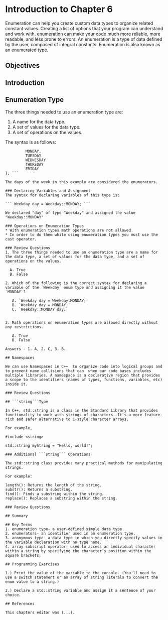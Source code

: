 # Introduction to Chapter 6

Enumeration can help you create custom data types to organize related constant values.  Creating a list of options that your program can understand and work with. enumeration can make your code much more reliable, more readable, and less prone to errors. An enumeration is a type of data defined by the user, composed of integral constants. Enumeration is also known as an enumerated type.

## Objectives

## Introduction

## Enumeration Type
The three things needed to use an enumeration type are:
1. A name for the data type.
2. A set of values for the data type.
3. A set of operations on the values.

The syntax is as follows:
``` enum class Weekday {
         MONDAY,
         TUESDAY
         WEDNESDAY
         THURSDAY
         FRIDAY
}; ```

The days of the week in this example are considered the enumerators.

### Declaring Variables and Assignment
The syntax for declaring variables of this type is:

``` Weekday day = Weekday::MONDAY; ```

We declared "day" of type "Weekday" and assigned the value "Weekday::MONDAY"

### Operations on Enumeration Types
* With enumeration types math operations are not allowed.
* In order to do them while using enumeration types you must use the cast operator.

### Review Questions
1. The three things needed to use an enumeration type are a name for the data type, a set of values for the data type, and a set of operations on the values.

  A. True
  B. False

2. Which of the following is the correct syntax for declaring a variable of the `Weekday` enum type and assigning it the value `MONDAY`?
  
   A. `Weekday day = Weekday.MONDAY;`
   B. `Weekday day = MONDAY;`
   C. `Weekday::MONDAY day;`


3. Math operations on enumeration types are allowed directly without any restrictions.
  
   A. True
   B. False

Answers - 1. A, 2. C, 3. B.

## Namespaces

We can use Namespaces in C++  to organize code into logical groups and to prevent name collisions that can  when our code bases includes multiple libraries. A namespace is a declarative region that provides a scope to the identifiers (names of types, functions, variables, etc) inside it.

### Review Questions

## ```string```Type

In C++, std::string is a class in the Standard Library that provides functionality to work with strings of characters. It's a more feature-rich and safer alternative to C-style character arrays.

For example,

#include <string>

std::string myString = "Hello, world!";

### Additional ```string``` Operations

The std::string class provides many practical methods for manipulating strings.

For example:

length(): Returns the length of the string.
substr(): Returns a substring.
find(): Finds a substring within the string.
replace(): Replaces a substring within the string.

### Review Questions

## Summary

## Key Terms
1. enumeration type- a user-defined simple data type.
2. enumerators- an identifier used in an enumeration type.
3. anonymous type- a data type in which you directly specify values in the variable declaration with no type name.
4. array subscript operator- used to access an individual character within a string by specifying the character’s position within the square brackets.

## Programming Exercises

1.) Print the value of the variable to the console. (You'll need to use a switch statement or an array of string literals to convert the enum value to a string.)

2.) Declare a std::string variable and assign it a sentence of your choice.

## References

This chapters editor was (...).
